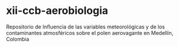 # xii-ccb-aerobiologia
Repositorio de Influencia de las variables meteorológicas y de los contaminantes atmosféricos sobre el polen aerovagante en Medellín, Colombia

